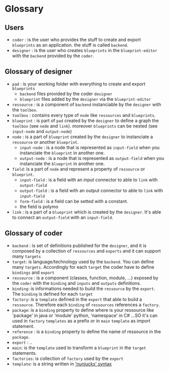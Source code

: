 
# Glossary

## Users

* `coder` : is the user who provides the stuff to create and export `blueprints` as an application. the stuff is called `backend`.
* `designer` : is the user who creates `blueprints` in the `blueprint-editor` with the `backend` provided by the `coder`.

## Glossary of designer

* `pad` : is your working folder with everything to create and export `blueprints`
  * `backend` files provided by the coder `designer`
  * `blueprint` files added by the `designer` via the `blueprint-editor`
* `ressource` : is a component of `backend` instanciable by the `designer` with the `toolbox`.
*  `toolbox` : contains every type of `node` like `ressources` and `blueprints`. 
* `blueprint` : is part of  `pad` created by the `designer` to define a graph the `toolbox` (see `node` and `link`). moreover `blueprints` can be nested (see `input-node` and `output-node`) 
* `node` : is a part of `blueprint` created by the `designer` to instanciate a `ressource` or another `blueprint`.
  * `input-node` : is a node that is represented as `input-field`  when you instanciate the `blueprint` in another one.
  * `output-node` : is a node that is represented as `output-field` when you instanciate the `blueprint` in another one.
* `field`: is a part of `node` and represent a property of `ressource` or `blueprint`.
  *  `input-field` : is a field with an input connector to able to `link` with `output-field`
  *  `output-field` : is a field with an output connector to able to `link` with `input-field`
  *  `form-field` : is a field can be setted with a constant.
  *  the field is polymo 
* `link` : is a part of a `blueprint` which is created by the `designer`. It's able to connect an `output-field` with an `input-field`.


## Glossary of coder

* `backend` : is set of definitions published for the `designer`, and it is composed by a collection of `ressources` and `exports` and it can support many `targets` 
* `target`: is language/technology used by the `backend`. You can define  many `targets`. Accordingly for each `target` the coder have to define `bindings` and `export`  
* `ressource` : is a component (classes, function, module, ...) exposed by the `coder` with the `binding` and `inputs` and `outputs` definitions.
* `binding`: is informations needed to build the `ressource` by the `export`. The `binding` is defined for each `target`
* `factory`: is a `template` defined in the `export` that able to build a `ressource`. Therefore each `binding` of `ressources` references a `factory`.
* `package`: is a `binding` property to define where is your ressource like 'package' in java or 'module' python, 'namespace' in C# ...SO it's can used in `factory` `templates` as a prefix or in `main` `template` as import statement.
* `reference` : is a `binding` property to define the name of ressource in the `package`.
* `export` : ..
* `main`: is the `template` used to transform a `blueprint` in the `target` statements.
* `factories`: is collection of `factory` used by the `export`
* `template`: is a string written in ['nunjucks' syntax](https://mozilla.github.io/nunjucks/) 
 
